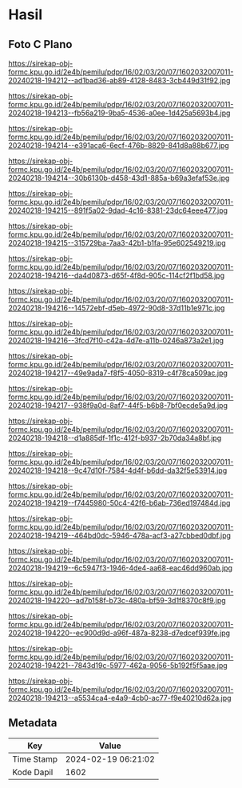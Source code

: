 # Hasil

## Foto C Plano

https://sirekap-obj-formc.kpu.go.id/2e4b/pemilu/pdpr/16/02/03/20/07/1602032007011-20240218-194212--ad1bad36-ab89-4128-8483-3cb449d31f92.jpg

https://sirekap-obj-formc.kpu.go.id/2e4b/pemilu/pdpr/16/02/03/20/07/1602032007011-20240218-194213--fb56a219-9ba5-4536-a0ee-1d425a5693b4.jpg

https://sirekap-obj-formc.kpu.go.id/2e4b/pemilu/pdpr/16/02/03/20/07/1602032007011-20240218-194214--e391aca6-6ecf-476b-8829-841d8a88b677.jpg

https://sirekap-obj-formc.kpu.go.id/2e4b/pemilu/pdpr/16/02/03/20/07/1602032007011-20240218-194214--30b6130b-d458-43d1-885a-b69a3efaf53e.jpg

https://sirekap-obj-formc.kpu.go.id/2e4b/pemilu/pdpr/16/02/03/20/07/1602032007011-20240218-194215--891f5a02-9dad-4c16-8381-23dc64eee477.jpg

https://sirekap-obj-formc.kpu.go.id/2e4b/pemilu/pdpr/16/02/03/20/07/1602032007011-20240218-194215--315729ba-7aa3-42b1-b1fa-95e602549219.jpg

https://sirekap-obj-formc.kpu.go.id/2e4b/pemilu/pdpr/16/02/03/20/07/1602032007011-20240218-194216--da4d0873-d65f-4f8d-905c-114cf2f1bd58.jpg

https://sirekap-obj-formc.kpu.go.id/2e4b/pemilu/pdpr/16/02/03/20/07/1602032007011-20240218-194216--14572ebf-d5eb-4972-90d8-37d11b1e971c.jpg

https://sirekap-obj-formc.kpu.go.id/2e4b/pemilu/pdpr/16/02/03/20/07/1602032007011-20240218-194216--3fcd7f10-c42a-4d7e-a11b-0246a873a2e1.jpg

https://sirekap-obj-formc.kpu.go.id/2e4b/pemilu/pdpr/16/02/03/20/07/1602032007011-20240218-194217--49e9ada7-f8f5-4050-8319-c4f78ca509ac.jpg

https://sirekap-obj-formc.kpu.go.id/2e4b/pemilu/pdpr/16/02/03/20/07/1602032007011-20240218-194217--938f9a0d-8af7-44f5-b6b8-7bf0ecde5a9d.jpg

https://sirekap-obj-formc.kpu.go.id/2e4b/pemilu/pdpr/16/02/03/20/07/1602032007011-20240218-194218--d1a885df-1f1c-412f-b937-2b70da34a8bf.jpg

https://sirekap-obj-formc.kpu.go.id/2e4b/pemilu/pdpr/16/02/03/20/07/1602032007011-20240218-194218--9c47d10f-7584-4d4f-b6dd-da32f5e53914.jpg

https://sirekap-obj-formc.kpu.go.id/2e4b/pemilu/pdpr/16/02/03/20/07/1602032007011-20240218-194219--f7445980-50c4-42f6-b6ab-736ed197484d.jpg

https://sirekap-obj-formc.kpu.go.id/2e4b/pemilu/pdpr/16/02/03/20/07/1602032007011-20240218-194219--464bd0dc-5946-478a-acf3-a27cbbed0dbf.jpg

https://sirekap-obj-formc.kpu.go.id/2e4b/pemilu/pdpr/16/02/03/20/07/1602032007011-20240218-194219--6c5947f3-1946-4de4-aa68-eac46dd960ab.jpg

https://sirekap-obj-formc.kpu.go.id/2e4b/pemilu/pdpr/16/02/03/20/07/1602032007011-20240218-194220--ad7b158f-b73c-480a-bf59-3d1f8370c8f9.jpg

https://sirekap-obj-formc.kpu.go.id/2e4b/pemilu/pdpr/16/02/03/20/07/1602032007011-20240218-194220--ec900d9d-a96f-487a-8238-d7edcef939fe.jpg

https://sirekap-obj-formc.kpu.go.id/2e4b/pemilu/pdpr/16/02/03/20/07/1602032007011-20240218-194221--7843d19c-5977-462a-9056-5b192f5f5aae.jpg

https://sirekap-obj-formc.kpu.go.id/2e4b/pemilu/pdpr/16/02/03/20/07/1602032007011-20240218-194213--a5534ca4-e4a9-4cb0-ac77-f9e40210d62a.jpg


## Metadata

| Key        | Value               |
| ---------- | ------------------- |
| Time Stamp | 2024-02-19 06:21:02 |
| Kode Dapil | 1602                |




